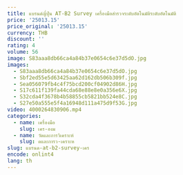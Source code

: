```yaml
---
title: แบรนด์ญี่ปุ่น AT-B2 Survey เครื่องมือสํารวจระดับอัตโนมัติระดับอัตโนมัติ
price: '25013.15'
price_original: '25013.15'
currency: THB
discount: ''
rating: 4
volume: 56
image: S83aaa8db66ca4a84b37e0654c6e37d5dO.jpg
images:
  - S83aaa8db66ca4a84b37e0654c6e37d5dO.jpg
  - Sbf2ed55e5d63425aa62d162db506b309f.jpg
  - Sea056079fb4c4f75bcd200cf04902d86H.jpg
  - S17c611f139fa44cda68e88e8e0a356e6X.jpg
  - S32cda4f3678b4b58855cb5821bb524e8C.jpg
  - S27e50a555e5f4a16948d111a475d9f53G.jpg
video: 4000264830906.mp4
categories:
  - name: เครื่องมือ
    slug: เคร-องม
  - name: วัดและการวิเคราะห์
    slug: ดและการว-เคราะห
slug: แบรนด-at-b2-survey-เคร
encode: onlint4
lang: th
---
```

  